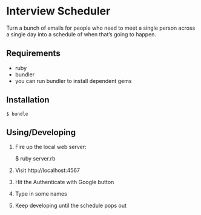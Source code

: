 # Interview Scheduler

Turn a bunch of emails for people who need to meet a single person across a single day into a schedule of when that’s going to happen.

## Requirements

* ruby
* bundler
* you can run bundler to install dependent gems

## Installation

    $ bundle


## Using/Developing

1. Fire up the local web server:

    $ ruby server.rb

2. Visit http://localhost:4567
3. Hit the Authenticate with Google button
4. Type in some names
5. Keep developing until the schedule pops out
